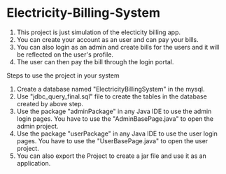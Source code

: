 # Electricity-Billing-System
1. This project is just simulation of the electicity billing app.
2. You can create your account as an user and can pay your bills.
3. You can also login as an admin and create bills for the users and it will be reflected on the user's profile.
4. The user can then pay the bill through the login portal.

Steps to use the project in your system
1. Create a database named "ElectricityBillingSystem" in the mysql.
2. Use "jdbc_query_final.sql" file to create the tables in the database created by above step.
3. Use the package "adminPackage" in any Java IDE to use the admin login pages. You have to use the "AdminBasePage.java" to open the admin project.
4. Use the package "userPackage" in any Java IDE to use the user login pages. You have to use the "UserBasePage.java" to open the user project.
5. You can also export the Project to create a jar file and use it as an application.
